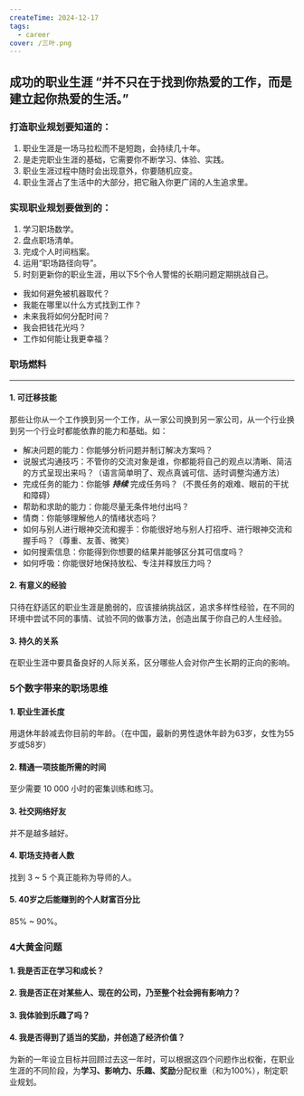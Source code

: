 ```yaml
---
createTime: 2024-12-17
tags:
  - career
cover: /三叶.png
---
```


<script setup>
import LinkTo from '../../.vitepress/theme/components/LinkTo.vue';

</script>

## 成功的职业生涯 “并不只在于找到你热爱的工作，而是建立起你热爱的生活。”


### 打造职业规划要知道的：
1. 职业生涯是一场马拉松而不是短跑，会持续几十年。
2. <LinkTo text="职场燃料" /> 是走完职业生涯的基础，它需要你不断学习、体验、实践。
3. 职业生涯过程中随时会出现意外，你要随机应变。
4. 职业生涯占了生活中的大部分，把它融入你更广阔的人生追求里。

### 实现职业规划要做到的：
1. 学习职场数学。
2. 盘点职场清单。
3. 完成个人时间档案。
4. 运用“职场路径向导”。
5. 时刻更新你的职业生涯，用以下5个令人警惕的长期问题定期挑战自己。
  - 我如何避免被机器取代？
  - 我能在哪里以什么方式找到工作？
  - 未来我将如何分配时间？
  - 我会把钱花光吗？
  - 工作如何能让我更幸福？

### 职场燃料
<hr />

#### 1. 可迁移技能

那些让你从一个工作换到另一个工作，从一家公司换到另一家公司，从一个行业换到另一个行业时都能依靠的能力和基础。如：

- 解决问题的能力：你能够分析问题并制订解决方案吗？
- 说服式沟通技巧：不管你的交流对象是谁，你都能将自己的观点以清晰、简洁的方式呈现出来吗？（语言简单明了、观点真诚可信、适时调整沟通方法）
- 完成任务的能力：你能够 <i><b>持续</b></i> 完成任务吗？（不畏任务的艰难、眼前的干扰和障碍）
- 帮助和求助的能力：你能尽量无条件地付出吗？
- 情商：你能够理解他人的情绪状态吗？
- 如何与别人进行眼神交流和握手：你能很好地与别人打招呼、进行眼神交流和握手吗？（尊重、友善、微笑）
- 如何搜索信息：你能得到你想要的结果并能够区分其可信度吗？
- 如何呼吸：你能很好地保持放松、专注并释放压力吗？

#### 2. 有意义的经验

只待在舒适区的职业生涯是脆弱的，应该接纳挑战区，追求多样性经验，在不同的环境中尝试不同的事情、试验不同的做事方法，创造出属于你自己的人生经验。

#### 3. 持久的关系

在职业生涯中要具备良好的人际关系，区分哪些人会对你产生长期的正向的影响。


### 5个数字带来的职场思维

#### 1. 职业生涯长度

用退休年龄减去你目前的年龄。（在中国，最新的男性退休年龄为63岁，女性为55岁或58岁）

#### 2. 精通一项技能所需的时间

至少需要 10 000 小时的密集训练和练习。

#### 3. 社交网络好友

并不是越多越好。

#### 4. 职场支持者人数

找到 3 ~ 5 个真正能称为导师的人。

#### 5. 40岁之后能赚到的个人财富百分比

85% ~ 90%。


### 4大黄金问题

#### 1. 我是否正在学习和成长？
#### 2. 我是否正在对某些人、现在的公司，乃至整个社会拥有影响力？
#### 3. 我体验到乐趣了吗？
#### 4. 我是否得到了适当的奖励，并创造了经济价值？

为新的一年设立目标并回顾过去这一年时，可以根据这四个问题作出权衡，在职业生涯的不同阶段，为<b>学习、影响力、乐趣、奖励</b>分配权重（和为100%），制定职业规划。